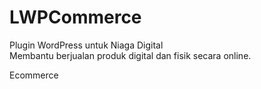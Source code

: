 # LWPCommerce

Plugin WordPress untuk Niaga Digital \
Membantu berjualan produk digital dan fisik secara online.

Ecommerce